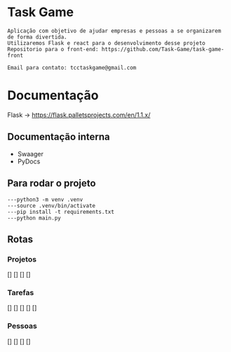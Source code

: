 # Task Game 
    Aplicação com objetivo de ajudar empresas e pessoas a se organizarem de forma divertida.
    Utilizaremos Flask e react para o desenvolvimento desse projeto
    Repositorio para o front-end: https://github.com/Task-Game/task-game-front 
    
    Email para contato: tcctaskgame@gmail.com

# Documentação
Flask -> https://flask.palletsprojects.com/en/1.1.x/

## Documentação interna
- Swaager
- PyDocs

## Para rodar o projeto

```
---python3 -m venv .venv
---source .venv/bin/activate
---pip install -t requirements.txt
---python main.py
```

## Rotas
### Projetos
[]
[]
[]
[]

### Tarefas
[]
[]
[]
[]
[]

### Pessoas
[]
[]
[]
[]
